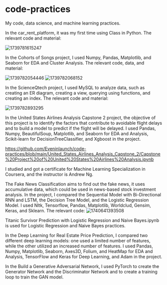 # code-practices
My code, data science, and machine learning practices.

In the car_rent_platform, it was my first time using Class in Python.
  The relevant code and material:
  
  ![1739781615247](https://github.com/user-attachments/assets/55fd67c4-1e42-4ff0-a670-30ab29b0c862)

In the Cohorts of Songs project, I used Numpy, Pandas, Matplotlib, and Seaborn for EDA and Cluster Analysis.
  The relevant code, data, and material:
  
  ![1739782054446](https://github.com/user-attachments/assets/4a043c7e-6561-45f9-994a-04abfc82aace)
  ![1739782068152](https://github.com/user-attachments/assets/b3d02894-21f1-48bf-a29a-6ba62696df73)

In the ScienceQtech project, I used MySQL to analyze data, such as creating an ER diagram, creating a view, querying using functions, and creating an index.
  The relevant code and material:

  ![1739782893295](https://github.com/user-attachments/assets/27c5fb4d-7825-47b4-8931-b1663269dcd4)

In the United States Airlines Analysis Capstone 2 project, the objective of this project is to identify the factors that contribute to avoidable flight delays and to build a model to predict if the flight will be delayed. I used Pandas, Numpy, BeautifulSoup, Matplotlib, and Seaborn for EDA and Analysis, Scikit-learn for DecisionTreeClassifier, and Xgboost in the project.

  https://github.com/Eveninlaunch/code-practices/blob/main/United_States_Airlines_Analysis_Capstone_2/Capstone%20Project%20of%20United%20States%20Airlines%20Analysis.ipynb

I studied and got a certificate for Machine Learning Specialization in Coursera, and the instructor is Andrew Ng.

The Fake News Classification aims to find out the fake news, it uses accumulative data, which could be used in news-based stock investment analysis. In the project, I compared the Sequential Model with Bi-Directional RNN and LSTM, the Decision Tree Model, and the Logistic Regression Model. I used Nltk, Tensorflow, Pandas, Matplotlib, Worldclud, Gensim, Keras, and Sklearn.
  The relevant code:
  ![1740641393508](https://github.com/user-attachments/assets/737574ad-f845-40d9-81f3-f099bee96a01)

Titanic Survivor Prediction with Logistic Regression and Naive Bayes.ipynb is used for Logistic Regression and Naive Bayes practices.  

In the Deep Learning for Real Estate Price Prediction, I compared two different deep learning models: one used a limited number of features, while the other utilized an increased number of features. I used Pandas, Numpy, Matplotlib, Seaborn, Axes3D, Folium, and HeatMap for EDA and Analysis, TensorFlow and Keras for Deep Learning, and Adam in the project.

In the Build a Generative Adversarial Network,  I used PyTorch to create the Generator Network and the Discriminator Network and to create a training loop to train the GAN model.
